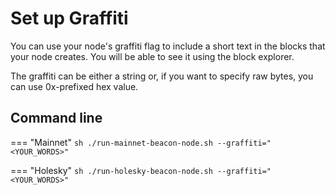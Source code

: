 # Set up Graffiti

You can use your node's graffiti flag to include a short text in the blocks that your node creates.
You will be able to see it using the block explorer.

The graffiti can be either a string or, if you want to specify raw bytes, you can use 0x-prefixed hex value.

## Command line

=== "Mainnet"
    ```sh
    ./run-mainnet-beacon-node.sh --graffiti="<YOUR_WORDS>"
    ```

=== "Holesky"
    ```sh
    ./run-holesky-beacon-node.sh --graffiti="<YOUR_WORDS>"
    ```

